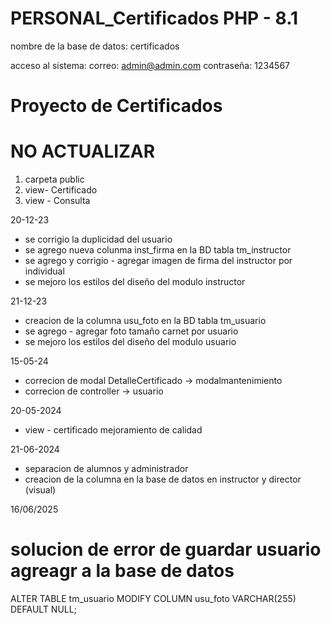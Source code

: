 # PERSONAL_Certificados PHP - 8.1
nombre de la base de datos: certificados

acceso al sistema:
correo: admin@admin.com 
contraseña: 1234567

# Proyecto de Certificados

# NO ACTUALIZAR 
1. carpeta public
2. view-  Certificado
3. view - Consulta

20-12-23
- se corrigio la duplicidad del usuario 
- se agrego nueva colunma inst_firma en la BD tabla tm_instructor
- se agrego y corrigio - agregar imagen de firma del instructor por individual 
- se mejoro los estilos del diseño del modulo instructor

21-12-23
- creacion de la columna usu_foto en la BD tabla tm_usuario
- se agrego - agregar foto tamaño carnet por usuario 
- se mejoro los estilos del diseño del modulo usuario

15-05-24

- correcion de modal DetalleCertificado -> modalmantenimiento 
- correcion de controller -> usuario

20-05-2024
- view - certificado mejoramiento de calidad

21-06-2024
- separacion de alumnos y administrador
- creacion de la columna en la base de datos en instructor y director  (visual)

16/06/2025
# solucion de error de guardar usuario agreagr a la base de datos
ALTER TABLE tm_usuario 
MODIFY COLUMN usu_foto VARCHAR(255) DEFAULT NULL;